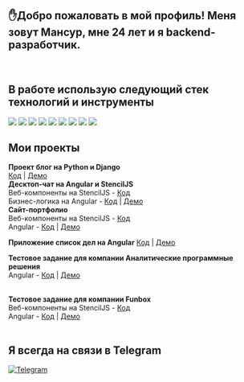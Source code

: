 ## ✋Добро пожаловать в мой профиль! Меня зовут Мансур, мне 24 лет и я backend-разработчик.
</br>

## В работе использую следующий стек технологий и инструменты
<img src="https://img.shields.io/badge/Python-323330?style=for-the-badge&logo=python&logoColor=F7DF1E">  <img src="https://img.shields.io/badge/Django-007ACC?style=for-the-badge&logo=django&logoColor=white">   <img src="https://img.shields.io/badge/Flask-007ACC?style=for-the-badge&logo=flask&logoColor=white">   <img src="https://img.shields.io/badge/HTML5-E34F26?style=for-the-badge&logo=html5&logoColor=white">  <img src="https://img.shields.io/badge/CSS3-1572B6?style=for-the-badge&logo=css3&logoColor=white">  <img src="https://img.shields.io/badge/Bootstrap-563D7C?style=for-the-badge&logo=bootstrap&logoColor=white">  <img src="https://img.shields.io/badge/Ubuntu-E95420?style=for-the-badge&logo=ubuntu&logoColor=white">  <img src="https://img.shields.io/badge/MySQL-F05032?style=for-the-badge&logo=mysql&logoColor=white"> <img src="https://img.shields.io/badge/Git-F05032?style=for-the-badge&logo=git&logoColor=white"> 
</br>

## Мои проекты
**Проект блог на Python и Django**<br />
[Код](https://github.com/Mansur-09595/MANSUR_BLOG) | [Демо](https://musaevblog.herokuapp.com/)<br />
**Десктоп-чат на Angular и StencilJS**<br />
Веб-компоненты на StencilJS - [Код](https://github.com/almalib/stencil-chat)<br />
Бизнес-логика на Angular - [Код](https://github.com/almalib/ng-chat) | [Демо](https://almalib.github.io/ng-chat)<br />
**Сайт-портфолио**<br />
Веб-компоненты на StencilJS - [Код](https://github.com/almalib/s-promo)<br />
Angular - [Код](https://github.com/almalib/ng-promo) | [Демо](https://almalib.github.io/ng-promo)<br />

**Приложение список дел на Angular** [Код](https://github.com/almalib/todo-list) | [Демо](https://almalib.github.io/todo-list)<br />

**Тестовое задание для компании Аналитические программные решения**<br />
Angular - [Код](https://github.com/almalib/crud-app) | [Демо](https://almalib.github.io/crud-app)<br />
<br/>

**Тестовое задание для компании Funbox**<br />
Веб-компоненты на StencilJS - [Код](https://github.com/almalib/s-funbox)<br />
Angular - [Код](https://github.com/almalib/ng-funbox) | [Демо](https://almalib.github.io/ng-funbox)<br />
<br/>
## Я всегда на связи в Telegram 
<a href="https://teleg.run/free_side" rel="nofollow">
<img src="https://camo.githubusercontent.com/dff510e1fc950068c2459737c7373ebe8c3c95e8d80a477c2268ec589ffd41f1/68747470733a2f2f696d672e736869656c64732e696f2f62616467652f54656c656772616d2d7265643f7374796c653d736f6369616c266c6f676f3d74656c656772616d" alt="Telegram" data-canonical-src="https://img.shields.io/badge/Telegram-red?style=social&amp;logo=telegram" style="max-width:100%;">
</a>
